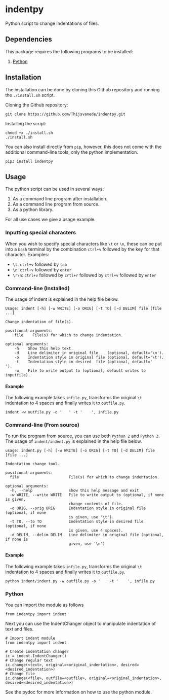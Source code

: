 # indentpy
Python script to change indentations of files.

## Dependencies
This package requires the following programs to be installed:
 1. [Python](https://www.python.org/)

## Installation
The installation can be done by cloning this Github repository and running the `./install.sh` script.

Cloning the Github repository:
```
git clone https://github.com/Thijsvanede/indentpy.git
```

Installing the script:
```
chmod +x ./install.sh
./install.sh
```

You can also install directly from `pip`, however, this does not come with the additional command-line tools, only the python implementation.
```
pip3 install indentpy
```

## Usage
The python script can be used in several ways:
 1. As a command line program after installation.
 2. As a command line program from source.
 3. As a python library.
  
For all use cases we give a usage example.

### Inputting special characters
When you wish to specify special characters like `\t` or `\n`, these can be put into a `bash` terminal by the combination `ctrl+v` followed by the key for that character. Examples:
 * `\t`: `ctrl+v` followed by `tab`
 * `\n`: `ctrl+v` followed by `enter`
 * `\r\n`: `ctrl+v` followed by `crtl+r` followed by `ctrl+v` followed by `enter`

### Command-line (Installed)
The usage of indent is explained in the help file below.
```
Usage: indent [-h] [-w WRITE] [-o ORIG] [-t TO] [-d DELIM] file [file ...]

Change indentation of file(s).

positional arguments:
    file    File(s) for which to change indentation.

optional arguments:
    -h    Show this help text.
    -d    Line delimiter in original file    (optional, default='\n').
    -o    Indentation style in original file (optional, default='\t').
    -t    Indentation style in desired  file (optional, default='    ').
    -w    File to write output to (optional, default writes to inputfile).
```

#### Example
The following example takes `infile.py`, transforms the original `\t` indentation to 4 spaces and finally writes it to `outfile.py`.
```
indent -w outfile.py -o '	' -t '    ', infile.py
```

### Command-line (From source)
To run the program from source, you can use both `Python 2` and `Python 3`. The usage of `indent/indent.py` is explained in the help file below.
```
usage: indent.py [-h] [-w WRITE] [-o ORIG] [-t TO] [-d DELIM] file [file ...]

Indentation change tool.

positional arguments:
  file                      File(s) for which to change indentation.

optional arguments:
  -h, --help                show this help message and exit
  -w WRITE, --write WRITE   File to write output to (optional, if none is given,
                            change contents of file.
  -o ORIG, --orig ORIG      Indentation style in original file (optional, if none
                            is given, use '\t').
  -t TO, --to TO            Indentation style in desired file (optional, if none
                            is given, use 4 spaces).
  -d DELIM, --delim DELIM   Line delimiter in original file (optional, if none is
                            given, use '\n')
```

#### Example
The following example takes `infile.py`, transforms the original `\t` indentation to 4 spaces and finally writes it to `outfile.py`.
```
python indent/indent.py -w outfile.py -o '	' -t '    ', infile.py
```

### Python
You can import the module as follows
```
from indentpy import indent
```

Next you can use the IndentChanger object to manipulate indentation of text and files.
```
# Import indent module
from indentpy import indent

# Create indentation changer
ic = indent.IndentChanger()
# Change regular text
ic.change(<text>, original=<original_indentation>, desired=<desired_indentation>)
# Change file
ic.change(<file>, outfile=<outfile>, original=<original_indentation>, desired=<desired_indentation>)
```
See the pydoc for more information on how to use the python module.
